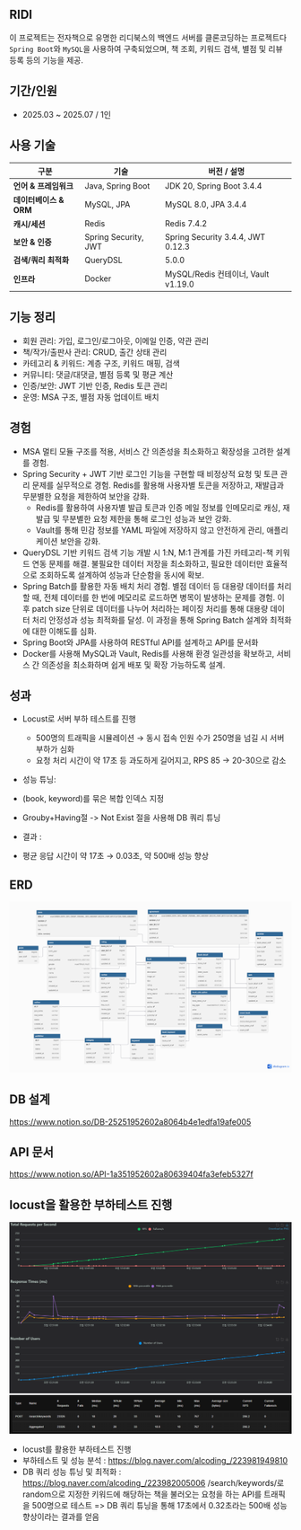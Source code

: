 ## RIDI

이 프로젝트는 전자책으로 유명한 리디북스의 백엔드 서버를 클론코딩하는 프로젝트다
`Spring Boot`와 `MySQL`을 사용하여 구축되었으며, 책 조회, 키워드 검색, 별점 및 리뷰 등록 등의 기능을 제공.

## 기간/인원

- 2025.03 ~ 2025.07 / 1인

## 사용 기술
| 구분               | 기술                   | 버전 / 설명                           |
| ---------------- | -------------------- | --------------------------------- |
| **언어 & 프레임워크**   | Java, Spring Boot    | JDK 20, Spring Boot 3.4.4         |
| **데이터베이스 & ORM** | MySQL, JPA           | MySQL 8.0, JPA 3.4.4              |
| **캐시/세션**        | Redis                | Redis 7.4.2                       |
| **보안 & 인증**      | Spring Security, JWT | Spring Security 3.4.4, JWT 0.12.3 |
| **검색/쿼리 최적화**    | QueryDSL             | 5.0.0                             |
| **인프라**          | Docker        | MySQL/Redis 컨테이너, Vault v1.19.0   |

## 기능 정리
- 회원 관리: 가입, 로그인/로그아웃, 이메일 인증, 약관 관리
- 책/작가/출판사 관리: CRUD, 출간 상태 관리
- 카테고리 & 키워드: 계층 구조, 키워드 매핑, 검색
- 커뮤니티: 댓글/대댓글, 별점 등록 및 평균 계산
- 인증/보안: JWT 기반 인증, Redis 토큰 관리
- 운영: MSA 구조, 별점 자동 업데이트 배치

## 경험
- MSA 멀티 모듈 구조를 적용, 서비스 간 의존성을 최소화하고 확장성을 고려한 설계를 경험.
- Spring Security + JWT 기반 로그인 기능을 구현할 때 비정상적 요청 및 토큰 관리 문제를 실무적으로 경험. Redis를 활용해 사용자별 토큰을 저장하고, 재발급과 무분별한 요청을 제한하여 보안을 강화.
    - Redis를 활용하여 사용자별 발급 토큰과 인증 메일 정보를 인메모리로 캐싱, 재발급 및 무분별한 요청 제한을 통해 로그인 성능과 보안 강화.
    - Vault를 통해 민감 정보를 YAML 파일에 저장하지 않고 안전하게 관리, 애플리케이션 보안을 강화.
- QueryDSL 기반 키워드 검색 기능 개발 시 1:N, M:1 관계를 가진 카테고리-책 키워드 연동 문제를 해결. 불필요한 데이터 저장을 최소화하고, 필요한 데이터만 효율적으로 조회하도록 설계하여 성능과 단순함을 동시에 확보.
- Spring Batch를 활용한 자동 배치 처리 경험. 별점 데이터 등 대용량 데이터를 처리할 때, 전체 데이터를 한 번에 메모리로 로드하면 병목이 발생하는 문제를 경험. 이후 patch size 단위로 데이터를 나누어 처리하는 페이징 처리를 통해 대용량 데이터 처리 안정성과 성능 최적화를 달성. 이 과정을 통해 Spring Batch 설계와 최적화에 대한 이해도를 심화.
- Spring Boot와 JPA를 사용하여 RESTful API를 설계하고 API를 문서화
- Docker를 사용해 MySQL과 Vault, Redis를 사용해 환경 일관성을 확보하고, 서비스 간 의존성을 최소화하며 쉽게 배포 및 확장 가능하도록 설계.

## 성과
- Locust로 서버 부하 테스트를 진행
  - 500명의 트래픽을 시뮬레이션 → 동시 접속 인원 수가 250명을 넘길 시 서버 부하가 심화
  - 요청 처리 시간이 약 17초 등 과도하게 길어지고, RPS 85 → 20-30으로 감소

- 성능 튜닝:
- (book, keyword)를 묶은 복합 인덱스 지정
- Grouby+Having절 -> Not Exist 절을 사용해 DB 쿼리 튜닝

- 결과 : 
- 평균 응답 시간이 약 17초 → 0.03초, 약 500배 성능 향상
  

## ERD
![ERD.png](images%2FERD.png)

## DB 설계
https://www.notion.so/DB-25251952602a8064b4e1edfa19afe005
## API 문서
https://www.notion.so/API-1a351952602a80639404fa3efeb5327f

## locust을 활용한 부하테스트 진행
![locust_graph.png](images%2Flocust_graph.png)
![locust.png](images%2Flocust.png)
- locust를 활용한 부하테스트 진행
- 부하테스트 및 성능 분석 : https://blog.naver.com/alcoding_/223981949810
- DB 쿼리 성능 튜닝 및 최적화 : https://blog.naver.com/alcoding_/223982005006
  /search/keywords/로 random으로 지정한 키워드에 해당하는 책을 불러오는 요청을 하는 API를 트래픽을 500명으로 테스트 => DB 쿼리 튜닝을 통해 17초에서 0.32초라는 500배 성능 향상이라는 결과를 얻음